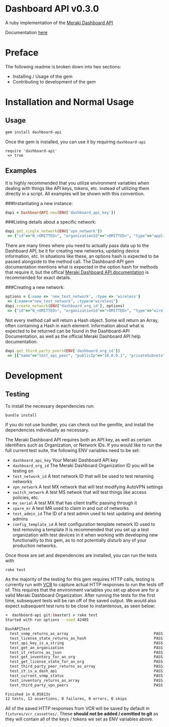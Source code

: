 # Dashboard API v0.3.0
A ruby implementation of the [Meraki Dashboard API](https://documentation.meraki.com/zGeneral_Administration/Other_Topics/The_Cisco_Meraki_Dashboard_API)

Documentation [here](http://www.rubydoc.info/gems/dashboard-api/0.3.0)

# Preface
The following readme is broken down into two sections:
  * Installing / Usage of the gem
  * Contributing to development of the gem

# Installation and Normal Usage
## Usage
```bash
gem install dashboard-api
```
Once the gem is installed, you can use it by requiring `dashboard-api`
```
require 'dashboard-api'
 => true 
```

## Examples
It is highly recommended that you utilize environment variables when dealing with things like API keys, tokens, etc. instead of utilizing them directly in a script. All examples will be shown with this convention.

###Instantiating a new instance:
```ruby
dapi = DashboardAPI.new(ENV['dashboard_api_key'])
```

###Listing details about a specific network:
```ruby
dapi.get_single_network(ENV['vpn_network'])
 => {"id"=>"N_<OMITTED>", "organizationId"=>"<OMITTED>", "type"=>"appliance", "name"=>"vpn_test_network", "timeZone"=>"America/Los_Angeles", "tags"=>""}
```
There are many times where you need to actually pass data up to the Dashboard API, be it for creating new networks, updating device information, etc. In situations like these, an options hash is expected
to be passed alongside to the method call. The Dashboard-API gem documentation mentions what is expected in the option hash for methods that require it, but the offical [Meraki Dashboard API documentation](https://dashboard.meraki.com/manage/support/api_docs) is recommended for exact details.

###Creating a new network:
```ruby
options = {:name => 'new_test_network', :type => 'wireless'}
 => {:name=>"new_test_network", :type=>"wireless"} 
dapi.create_network(ENV['dashboard_org_id'], options)
 => {"id"=>"N_<OMITTED>", "organizationId"=>"<OMITTED>", "type"=>"wireless", "name"=>"new_test_network", "timeZone"=>"America/Los_Angeles", "tags"=>""} 
```

Not every method call will return a Hash object. Some will return an Array, often containing a Hash in each element. Information about what is expected to be returned can be found in the Dashboard-API Documentation, as well as the official Meraki Dashboard API help documentation.

```ruby
dapi.get_third_party_peers(ENV['dashboard_org_id'])
 => [{"name"=>"test_api_peer", "publicIp"=>"10.0.0.1", "privateSubnets"=>["10.1.0.0/24"], "secret"=>"password", "tags"=>["all"]}, {"name"=>"second_api_peerr", "publicIp"=>"10.0.0.2", "privateSubnets"=>["10.2.0.0/24"], "secret"=>"password", "tags"=>["api_test"]}] 
```

# Development
## Testing
To install the necessary dependencies run:
```
bundle install
```
If you do not use bundler, you can check out the gemfile, and install the dependencies individually as necessary.

The Meraki Dashboard API requires both an API key, as well as certain identifiers such as Organization, or Network IDs. If you would like to run the full current test suite, the following
ENV variables need to be set:

* `dashboard_api_key` Your Meraki Dashboard API key
* `dashboard_org_id` The Meraki Dashboard Organization ID you will be testing on
* `test_network_id` A test network ID that will be used to test renaming networks
* `vpn_network` A test MX network that will test modifying AutoVPN settings
* `switch_network` A test MS netwok that will test things like access policies, etc.
* `mx_serial` A test MX that has client traffic passing through it
* `spare_mr` A test MR used to claim in and out of networks
* `test_admin_id` The ID of a test admin used to test updating and deleting admins
* `config_template_id` A test configuration template network ID used to test removing a template
It is recommended that you set up a test organization with test devices in it when working with developing new functionality to this gem, as to not potentially disturb any of your production networks.

Once those are set and dependencies are installed, you can run the tests with
```
rake test
```

As the majority of the testing for this gem requires HTTP calls, testing is currently run with [VCR](https://github.com/vcr/vcr) to capture actual HTTP responses to run the tests off of. This requires that the environment variables you set up above are for a valid Meraki Dashboard Organization. After running the tests for the first time, subsequent tests will be ran off of the saved output. We would also expect subsequent test runs to be close to instantenous, as seen below:

```bash
➜  dashboard-api git:(master) ✗ rake test
Started with run options --seed 42405

DashAPITest
  test_snmp_returns_as_array                                      PASS (0.01s)
  test_license_state_returns_as_hash                              PASS (0.01s)
  test_api_key_is_a_string                                        PASS (0.00s)
  test_get_an_organization                                        PASS (0.01s)
  test_it_returns_as_json                                         PASS (0.00s)
  test_get_inventory_for_an_org                                   PASS (0.01s)
  test_get_license_state_for_an_org                               PASS (0.00s)
  test_third_party_peer_returns_as_array                          PASS (0.01s)
  test_it_is_a_dash_api                                           PASS (0.00s)
  test_current_snmp_status                                        PASS (0.00s)
  test_inventory_returns_as_array                                 PASS (0.00s)
  test_third_party_vpn_peers                                      PASS (0.00s)

Finished in 0.05813s
12 tests, 12 assertions, 0 failures, 0 errors, 0 skips
```

All of the saved HTTP responses from VCR will be saved by default in `fixtures/vcr_cassettes/`. These **should not be added / comitted to git** as they will contain all of the keys / tokens we set as ENV variables above.
